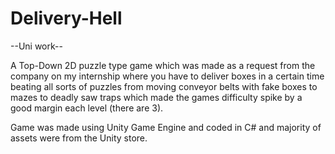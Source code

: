 # Delivery-Hell

--Uni work--

A Top-Down 2D puzzle type game which was made as a request from the company on my internship where you have to deliver boxes in a certain time
beating all sorts of puzzles from moving conveyor belts with fake boxes to mazes to deadly saw traps which made the games difficulty spike by a good margin each level (there are 3).

Game was made using Unity Game Engine and coded in C# and majority of assets were from the Unity store.
